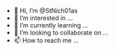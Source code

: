 - 👋 Hi, I’m @StNich01as
- 👀 I’m interested in ...
- 🌱 I’m currently learning ...
- 💞️ I’m looking to collaborate on ...
- 📫 How to reach me ...

<!---
StNich01as/StNich01as is a ✨ special ✨ repository because its `README.md` (this file) appears on your GitHub profile.
You can click the Preview link to take a look at your changes.
--->
